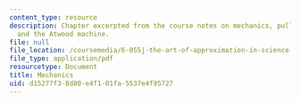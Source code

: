 ```yaml
---
content_type: resource
description: Chapter excerpted from the course notes on mechanics, pulley acceleration,
  and the Atwood machine.
file: null
file_location: /coursemedia/6-055j-the-art-of-approximation-in-science-and-engineering-spring-2008/d15277f38d80e4f101fa5537e4f95727_apr25b.pdf
file_type: application/pdf
resourcetype: Document
title: Mechanics
uid: d15277f3-8d80-e4f1-01fa-5537e4f95727
---
```

